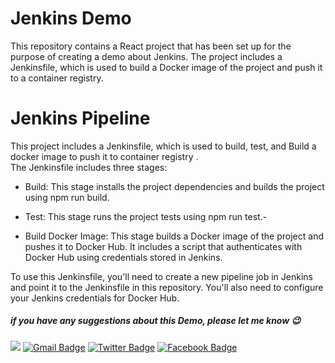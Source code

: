 
# Jenkins Demo

This repository contains a React project that has been set up for the purpose of creating a demo about Jenkins. The project includes a Jenkinsfile, which is used to build a Docker image of the project and push it to a container registry.

# Jenkins Pipeline

This project includes a Jenkinsfile, which is used to build, test, and Build a docker image to push it to container registry . <br> The Jenkinsfile includes three stages:

- Build: This stage installs the project dependencies and builds the project using npm run build.

- Test: This stage runs the project tests using npm run test.-

- Build Docker Image: This stage builds a Docker image of the project and pushes it to Docker Hub. It includes a script that authenticates with Docker Hub using credentials stored in Jenkins.

To use this Jenkinsfile, you'll need to create a new pipeline job in Jenkins and point it to the Jenkinsfile in this repository. You'll also need to configure your Jenkins credentials for Docker Hub.

##### if you have any suggestions about this Demo, please let me know 😉
 <a href="https://github.com/C0M-M4ND0" target="_blank"><img src="https://img.shields.io/badge/github-000000?style=flat-square&logo=Github&logoColor=white"/></a>
[![Gmail Badge](https://img.shields.io/badge/-Gmail-d14836?style=flat-square&logo=Gmail&logoColor=white&link=mailto:omarabdelhadi1337@gmail.com)](mailto:omarabdelhadi1337@gmail.com)
[![Twitter Badge](https://img.shields.io/badge/-Twitter-1c89f0?style=flat-square&logo=twitter&logoColor=white&link=https://twitter.com/C0M_M4ND0/)](https://twitter.com/C0M_M4ND0/) 
[![Facebook Badge](https://img.shields.io/badge/-Facebook-1c89f0?style=flat-square&logo=facebook&logoColor=white&link=https://www.facebook.com/profile.php?id=100086280574052)](https://www.facebook.com/profile.php?id=100086280574052)

